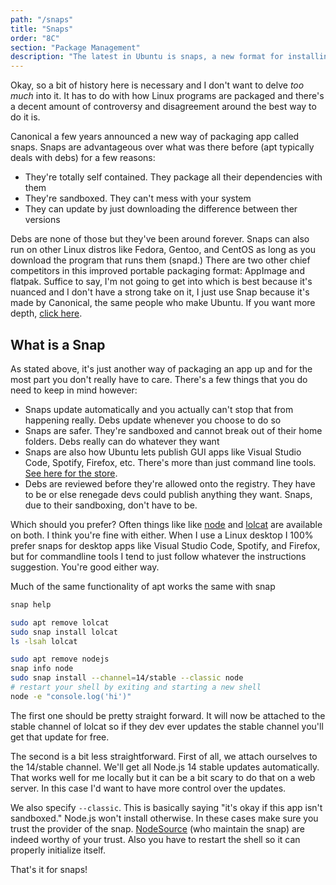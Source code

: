 ```yaml
---
path: "/snaps"
title: "Snaps"
order: "8C"
section: "Package Management"
description: "The latest in Ubuntu is snaps, a new format for installing dependencies. Brian goes over what snaps are and whether you want to use them."
---
```


Okay, so a bit of history here is necessary and I don't want to delve _too much_ into it. It has to do with how Linux programs are packaged and there's a decent amount of controversy and disagreement around the best way to do it is.

Canonical a few years announced a new way of packaging app called snaps. Snaps are advantageous over what was there before (apt typically deals with debs) for a few reasons:

- They're totally self contained. They package all their dependencies with them
- They're sandboxed. They can't mess with your system
- They can update by just downloading the difference between ther versions

Debs are none of those but they've been around forever. Snaps can also run on other Linux distros like Fedora, Gentoo, and CentOS as long as you download the program that runs them (snapd.) There are two other chief competitors in this improved portable packaging format: AppImage and flatpak. Suffice to say, I'm not going to get into which is best because it's nuanced and I don't have a strong take on it, I just use Snap because it's made by Canonical, the same people who make Ubuntu. If you want more depth, [click here][snap-vs].

## What is a Snap

As stated above, it's just another way of packaging an app up and for the most part you don't really have to care. There's a few things that you do need to keep in mind however:

- Snaps update automatically and you actually can't stop that from happening really. Debs update whenever you choose to do so
- Snaps are safer. They're sandboxed and cannot break out of their home folders. Debs really can do whatever they want
- Snaps are also how Ubuntu lets publish GUI apps like Visual Studio Code, Spotify, Firefox, etc. There's more than just command line tools. [See here for the store][snap].
- Debs are reviewed before they're allowed onto the registry. They have to be or else renegade devs could publish anything they want. Snaps, due to their sandboxing, don't have to be.

Which should you prefer? Often things like like [node][node] and [lolcat][lolcat] are available on both. I think you're fine with either. When I use a Linux desktop I 100% prefer snaps for desktop apps like Visual Studio Code, Spotify, and Firefox, but for commandline tools I tend to just follow whatever the instructions suggestion. You're good either way.

Much of the same functionality of apt works the same with snap

```bash
snap help

sudo apt remove lolcat
sudo snap install lolcat
ls -lsah lolcat

sudo apt remove nodejs
snap info node
sudo snap install --channel=14/stable --classic node
# restart your shell by exiting and starting a new shell
node -e "console.log('hi')"
```

The first one should be pretty straight forward. It will now be attached to the stable channel of lolcat so if they dev ever updates the stable channel you'll get that update for free.

The second is a bit less straightforward. First of all, we attach ourselves to the 14/stable channel. We'll get all Node.js 14 stable updates automatically. That works well for me locally but it can be a bit scary to do that on a web server. In this case I'd want to have more control over the updates.

We also specify `--classic`. This is basically saying "it's okay if this app isn't sandboxed." Node.js won't install otherwise. In these cases make sure you trust the provider of the snap. [NodeSource][nodesource] (who maintain the snap) are indeed worthy of your trust. Also you have to restart the shell so it can properly initialize itself.

That's it for snaps!

[snap-vs]: https://askubuntu.com/questions/866511/what-are-the-differences-between-snaps-appimage-flatpak-and-others
[snap]: https://snapcraft.io/store
[node]: https://snapcraft.io/node
[lolcat]: https://snapcraft.io/lolcat
[nodesource]: https://nodesource.com/
